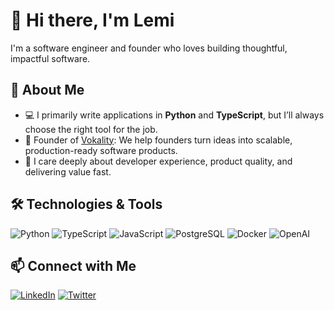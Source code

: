 # 👋 Hi there, I'm Lemi

I'm a software engineer and founder who loves building thoughtful, impactful software.

## 🚀 About Me

- 💻 I primarily write applications in **Python** and **TypeScript**, but I’ll always choose the right tool for the job.
- 🚀 Founder of [Vokality](https://github.com/vokality): We help founders turn ideas into scalable, production-ready software products.
- 🤝 I care deeply about developer experience, product quality, and delivering value fast.

## 🛠️ Technologies & Tools

![Python](https://img.shields.io/badge/Python-3776AB?style=for-the-badge&logo=python&logoColor=white)
![TypeScript](https://img.shields.io/badge/TypeScript-3178C6?style=for-the-badge&logo=typescript&logoColor=white)
![JavaScript](https://img.shields.io/badge/JavaScript-F7DF1E?style=for-the-badge&logo=javascript&logoColor=black)
![PostgreSQL](https://img.shields.io/badge/PostgreSQL-336791?style=for-the-badge&logo=postgresql&logoColor=white)
![Docker](https://img.shields.io/badge/Docker-2496ED?style=for-the-badge&logo=docker&logoColor=white)
![OpenAI](https://img.shields.io/badge/OpenAI-412991?style=for-the-badge&logo=openai&logoColor=white)


## 📫 Connect with Me

[![LinkedIn](https://img.shields.io/badge/LinkedIn-lemuelboyce-blue?style=for-the-badge&logo=linkedin&logoColor=white)](https://www.linkedin.com/in/lemuelboyce/)
[![Twitter](https://img.shields.io/badge/Twitter-@rhymiz-blue?style=for-the-badge&logo=twitter&logoColor=white)](https://twitter.com/rhymiz)
